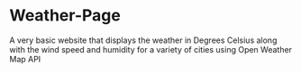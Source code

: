 # Weather-Page
A very basic website that displays the weather in Degrees Celsius along with the wind speed and humidity for a variety of cities using Open Weather Map API  
